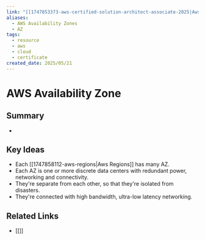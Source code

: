 ```yaml
---
link: "[[1747853373-aws-certified-solution-architect-associate-2025|Aws Certified Solution Architect Associate 2025]]"
aliases:
  - AWS Availability Zones
  - AZ
tags:
  - resource
  - aws
  - cloud
  - certificate
created_date: 2025/05/21
---
```

# AWS Availability Zone
## Summary
- 
## Key Ideas
- Each [[1747858112-aws-regions|Aws Regions]] has many AZ.
- Each AZ is one or more discrete data centers with redundant power, networking and connectivity.
- They're separate from each other, so that they're isolated from disasters.
- They're connected with high bandwidth, ultra-low latency networking.
## Related Links
- [[]]